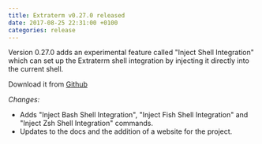 ```yaml
---
title: Extraterm v0.27.0 released
date: 2017-08-25 22:31:00 +0100
categories: release
---
```

Version 0.27.0 adds an experimental feature called "Inject Shell Integration" which can set up the Extraterm shell integration by injecting it directly into the current shell.

Download it from [Github](https://github.com/sedwards2009/extraterm/releases/tag/v0.27.0)

*Changes:*

* Adds "Inject Bash Shell Integration", "Inject Fish Shell Integration" and "Inject Zsh Shell Integration" commands.
* Updates to the docs and the addition of a website for the project.
